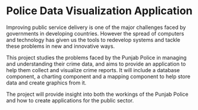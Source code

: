 # Police Data Visualization Application

Improving public service delivery is one of the major challenges faced by governments in developing countries. However the spread of computers and technology has given us the tools to redevelop systems and tackle these problems in new and innovative ways.

This project studies the problems faced by the Punjab Police in managing and understanding their crime data, and aims to provide an application to help them collect and visualize crime reports. It will include a database component, a charting component and a mapping component to help store data and create graphics from it.

The project will provide insight into both the workings of the Punjab Police and how to create applications for the public sector.
